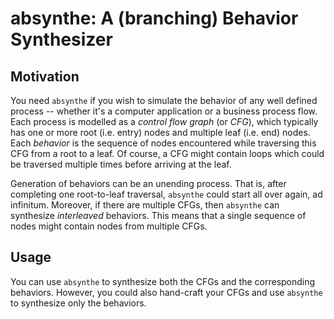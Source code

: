 # absynthe: A (branching) Behavior Synthesizer

## Motivation

You need `absynthe` if you wish to simulate the behavior of any well defined 
process -- whether it's a computer application or a business process flow. Each 
process is modelled as a _control flow graph_ (or _CFG_), which typically has 
one or more root (i.e. entry) nodes and multiple leaf (i.e. end) nodes. Each
_behavior_ is the sequence of nodes encountered while traversing this CFG from 
a root to a leaf. Of course, a CFG might contain loops which could be traversed
multiple times before arriving at the leaf.

Generation of behaviors can be an unending process. That is, after completing
one root-to-leaf traversal, `absynthe` could start all over again, ad infinitum.
Moreover, if there are multiple CFGs, then `absynthe` can synthesize 
_interleaved_ behaviors. This means that a single sequence of nodes might
contain nodes from multiple CFGs.

## Usage

You can use `absynthe` to synthesize both the CFGs and the corresponding 
behaviors. However, you could also hand-craft your CFGs and use `absynthe` to
synthesize only the behaviors.
